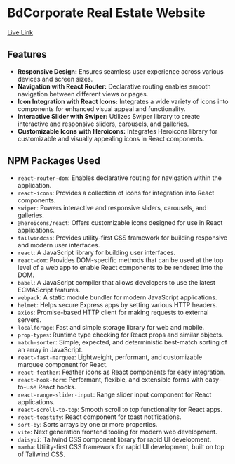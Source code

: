 # BdCorporate Real Estate Website

[Live Link](https://bd-corporate.web.app/)

## Features

- **Responsive Design:** Ensures seamless user experience across various devices and screen sizes.
- **Navigation with React Router:** Declarative routing enables smooth navigation between different views or pages.
- **Icon Integration with React Icons:** Integrates a wide variety of icons into components for enhanced visual appeal and functionality.
- **Interactive Slider with Swiper:** Utilizes Swiper library to create interactive and responsive sliders, carousels, and galleries.
- **Customizable Icons with Heroicons:** Integrates Heroicons library for customizable and visually appealing icons in React components.

## NPM Packages Used

- `react-router-dom`: Enables declarative routing for navigation within the application.
- `react-icons`: Provides a collection of icons for integration into React components.
- `swiper`: Powers interactive and responsive sliders, carousels, and galleries.
- `@heroicons/react`: Offers customizable icons designed for use in React applications.
- `tailwindcss`: Provides utility-first CSS framework for building responsive and modern user interfaces.
- `react`: A JavaScript library for building user interfaces.
- `react-dom`: Provides DOM-specific methods that can be used at the top level of a web app to enable React components to be rendered into the DOM.
- `babel`: A JavaScript compiler that allows developers to use the latest ECMAScript features.
- `webpack`: A static module bundler for modern JavaScript applications.
- `helmet`: Helps secure Express apps by setting various HTTP headers.
- `axios`: Promise-based HTTP client for making requests to external servers.
- `localforage`: Fast and simple storage library for web and mobile.
- `prop-types`: Runtime type checking for React props and similar objects.
- `match-sorter`: Simple, expected, and deterministic best-match sorting of an array in JavaScript.
- `react-fast-marquee`: Lightweight, performant, and customizable marquee component for React.
- `react-feather`: Feather icons as React components for easy integration.
- `react-hook-form`: Performant, flexible, and extensible forms with easy-to-use React hooks.
- `react-range-slider-input`: Range slider input component for React applications.
- `react-scroll-to-top`: Smooth scroll to top functionality for React apps.
- `react-toastify`: React component for toast notifications.
- `sort-by`: Sorts arrays by one or more properties.
- `vite`: Next generation frontend tooling for modern web development.
- `daisyui`: Tailwind CSS component library for rapid UI development.
- `mamba`: Utility-first CSS framework for rapid UI development, built on top of Tailwind CSS.
